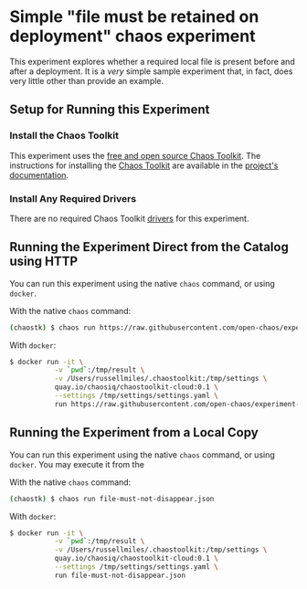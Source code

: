 # Simple "file must be retained on deployment" chaos experiment

This experiment explores whether a required local file is present before and after a deployment. It is a _very_ simple sample experiment that, in fact, does very little other than provide an example.

## Setup for Running this Experiment

### Install the Chaos Toolkit

This experiment uses the [free and open source Chaos Toolkit][chaostoolkit]. The instructions for installing the [Chaos Toolkit][chaostoolkit] are available in the [project's documentation][docs].

[chaostoolkit]: https://chaostoolkit.org/
[docs]: https://docs.chaostoolkit.org

### Install Any Required Drivers

There are no required Chaos Toolkit [drivers][] for this experiment.

[drivers]: https://docs.chaostoolkit.org/drivers/overview/

## Running the Experiment Direct from the Catalog using HTTP

You can run this experiment using the native `chaos` command, or using 
`docker`.

With the native `chaos` command:

```bash
(chaostk) $ chaos run https://raw.githubusercontent.com/open-chaos/experiment-catalog/master/file-must-not-disappear/file-must-not-disappear.json
```

With `docker`:

```bash
$ docker run -it \
           -v `pwd`:/tmp/result \
           -v /Users/russellmiles/.chaostoolkit:/tmp/settings \
           quay.io/chaosiq/chaostoolkit-cloud:0.1 \
           --settings /tmp/settings/settings.yaml \
           run https://raw.githubusercontent.com/open-chaos/experiment-catalog/master/file-must-not-disappear/file-must-not-disappear.json
```


## Running the Experiment from a Local Copy

You can run this experiment using the native `chaos` command, or using 
`docker`. You may execute it from the 

With the native `chaos` command:

```bash
(chaostk) $ chaos run file-must-not-disappear.json
```

With `docker`:

```bash
$ docker run -it \
           -v `pwd`:/tmp/result \
           -v /Users/russellmiles/.chaostoolkit:/tmp/settings \
           quay.io/chaosiq/chaostoolkit-cloud:0.1 \
           --settings /tmp/settings/settings.yaml \
           run file-must-not-disappear.json
```
